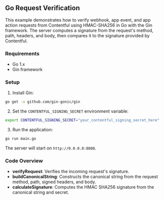 ## Go Request Verification

This example demonstrates how to verify webhook, app event, and app action requests from Contentful using HMAC-SHA256 in Go with the Gin framework. The server computes a signature from the request's method, path, headers, and body, then compares it to the signature provided by Contentful.

### Requirements

- Go 1.x
- Gin framework

### Setup

1. Install Gin:
```bash
go get -u github.com/gin-gonic/gin
```

2. Set the `CONTENTFUL_SIGNING_SECRET` environment variable:
```bash
export CONTENTFUL_SIGNING_SECRET="your_contentful_signing_secret_here"
```

3. Run the application:
```bash
go run main.go
```

The server will start on `http://0.0.0.0:8080`.

### Code Overview
- **verifyRequest**: Verifies the incoming request's signature.
- **buildCanonicalString**: Constructs the canonical string from the request method, path, signed headers, and body.
- **calculateSignature**: Computes the HMAC SHA256 signature from the canonical string and secret.
